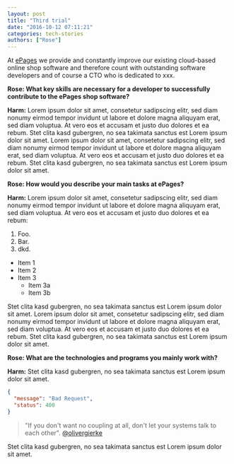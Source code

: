 ```yaml
---
layout: post
title: "Third trial"
date: "2016-10-12 07:11:21"
categories: tech-stories
authors: ["Rose"]
---
```

At [ePages](http://www.epages.com/us/) we provide and constantly improve our existing cloud-based online shop software and therefore count with outstanding software developers and of course a CTO who is dedicated to xxx.

**Rose: What key skills are necessary for a developer to successfully contribute to the ePages shop software?**

**Harm:** Lorem ipsum dolor sit amet, consetetur sadipscing elitr, sed diam nonumy eirmod tempor invidunt ut labore et dolore magna aliquyam erat, sed diam voluptua. At vero eos et accusam et justo duo dolores et ea rebum. Stet clita kasd gubergren, no sea takimata sanctus est Lorem ipsum dolor sit amet. Lorem ipsum dolor sit amet, consetetur sadipscing elitr, sed diam nonumy eirmod tempor invidunt ut labore et dolore magna aliquyam erat, sed diam voluptua. At vero eos et accusam et justo duo dolores et ea rebum. Stet clita kasd gubergren, no sea takimata sanctus est Lorem ipsum dolor sit amet.

**Rose: How would you describe your main tasks at ePages?**

**Harm:** Lorem ipsum dolor sit amet, consetetur sadipscing elitr, sed diam nonumy eirmod tempor invidunt ut labore et dolore magna aliquyam erat, sed diam voluptua. At vero eos et accusam et justo duo dolores et ea rebum:

1. Foo.
2. Bar.
3. dkd.

* Item 1
* Item 2
* Item 3
    * Item 3a
    * Item 3b

Stet clita kasd gubergren, no sea takimata sanctus est Lorem ipsum dolor sit amet. Lorem ipsum dolor sit amet, consetetur sadipscing elitr, sed diam nonumy eirmod tempor invidunt ut labore et dolore magna aliquyam erat, sed diam voluptua. At vero eos et accusam et justo duo dolores et ea rebum. Stet clita kasd gubergren, no sea takimata sanctus est Lorem ipsum dolor sit amet.

**Rose: What are the technologies and programs you mainly work with?**

**Harm:** Stet clita kasd gubergren, no sea takimata sanctus est Lorem ipsum dolor sit amet.

```json
{
  "message": "Bad Request",
  "status": 400
}
```

> "If you don't want no coupling at all, don't let your systems
> talk to each other". [@olivergierke](https://twitter.com/olivergierke/status/733603527549931520)

Stet clita kasd gubergren, no sea takimata sanctus est Lorem ipsum dolor sit amet.
